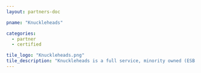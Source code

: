 ```yaml
---
layout: partners-doc

pname: "Knuckleheads"

categories: 
  - partner
  - certified

tile_logo: "Knuckleheads.png"
tile_description: "Knuckleheads is a full service, minority owned (ESB & MBE), idea to app store, mobile technology shop."
---
```

